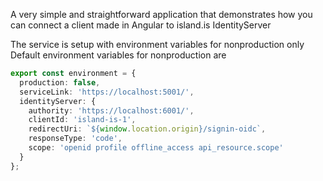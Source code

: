 A very simple and straightforward application that demonstrates how you can connect 
a client made in Angular to island.is IdentityServer

The service is setup with environment variables for nonproduction only
Default environment variables for nonproduction are
```ts
export const environment = {
  production: false,
  serviceLink: 'https://localhost:5001/',
  identityServer: {
    authority: 'https://localhost:6001/',
    clientId: 'island-is-1',
    redirectUri: `${window.location.origin}/signin-oidc`,
    responseType: 'code',
    scope: 'openid profile offline_access api_resource.scope'
  }
};
```